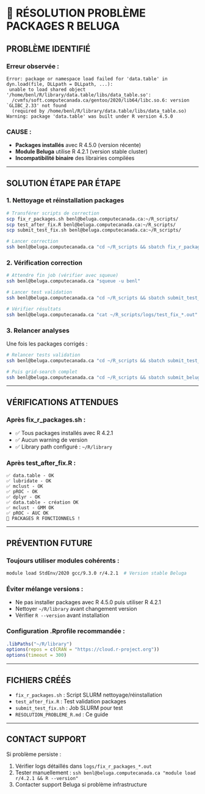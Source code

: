 # 🚨 RÉSOLUTION PROBLÈME PACKAGES R BELUGA

## **PROBLÈME IDENTIFIÉ**

### Erreur observée :
```
Error: package or namespace load failed for 'data.table' in dyn.load(file, DLLpath = DLLpath, ...):
 unable to load shared object '/home/benl/R/library/data.table/libs/data_table.so':
  /cvmfs/soft.computecanada.ca/gentoo/2020/lib64/libc.so.6: version `GLIBC_2.33' not found 
  (required by /home/benl/R/library/data.table/libs/data_table.so)
Warning: package 'data.table' was built under R version 4.5.0
```

### **CAUSE :**
- **Packages installés** avec R 4.5.0 (version récente)
- **Module Beluga** utilise R 4.2.1 (version stable cluster)  
- **Incompatibilité binaire** des librairies compilées

---

## **SOLUTION ÉTAPE PAR ÉTAPE**

### **1. Nettoyage et réinstallation packages**

```bash
# Transférer scripts de correction
scp fix_r_packages.sh benl@beluga.computecanada.ca:~/R_scripts/
scp test_after_fix.R benl@beluga.computecanada.ca:~/R_scripts/
scp submit_test_fix.sh benl@beluga.computecanada.ca:~/R_scripts/

# Lancer correction
ssh benl@beluga.computecanada.ca "cd ~/R_scripts && sbatch fix_r_packages.sh"
```

### **2. Vérification correction**

```bash
# Attendre fin job (vérifier avec squeue)
ssh benl@beluga.computecanada.ca "squeue -u benl"

# Lancer test validation
ssh benl@beluga.computecanada.ca "cd ~/R_scripts && sbatch submit_test_fix.sh"

# Vérifier résultats
ssh benl@beluga.computecanada.ca "cat ~/R_scripts/logs/test_fix_*.out"
```

### **3. Relancer analyses**

Une fois les packages corrigés :

```bash
# Relancer tests validation
ssh benl@beluga.computecanada.ca "cd ~/R_scripts && sbatch submit_test_corrections.sh"

# Puis grid-search complet
ssh benl@beluga.computecanada.ca "cd ~/R_scripts && sbatch submit_beluga_robuste.sh"
```

---

## **VÉRIFICATIONS ATTENDUES**

### **Après fix_r_packages.sh :**
- ✅ Tous packages installés avec R 4.2.1
- ✅ Aucun warning de version
- ✅ Library path configuré : `~/R/library`

### **Après test_after_fix.R :**
```
✅ data.table - OK
✅ lubridate - OK  
✅ mclust - OK
✅ pROC - OK
✅ dplyr - OK
✅ data.table - création OK
✅ mclust - GMM OK
✅ pROC - AUC OK
🎉 PACKAGES R FONCTIONNELS !
```

---

## **PRÉVENTION FUTURE**

### **Toujours utiliser modules cohérents :**
```bash
module load StdEnv/2020 gcc/9.3.0 r/4.2.1  # Version stable Beluga
```

### **Éviter mélange versions :**
- Ne pas installer packages avec R 4.5.0 puis utiliser R 4.2.1
- Nettoyer `~/R/library` avant changement version
- Vérifier `R --version` avant installation

### **Configuration .Rprofile recommandée :**
```r
.libPaths("~/R/library")
options(repos = c(CRAN = "https://cloud.r-project.org"))
options(timeout = 300)
```

---

## **FICHIERS CRÉÉS**

- `fix_r_packages.sh` : Script SLURM nettoyage/réinstallation
- `test_after_fix.R` : Test validation packages
- `submit_test_fix.sh` : Job SLURM pour test
- `RESOLUTION_PROBLEME_R.md` : Ce guide

---

## **CONTACT SUPPORT**

Si problème persiste :
1. Vérifier logs détaillés dans `logs/fix_r_packages_*.out`
2. Tester manuellement : `ssh benl@beluga.computecanada.ca "module load r/4.2.1 && R --version"`
3. Contacter support Beluga si problème infrastructure 